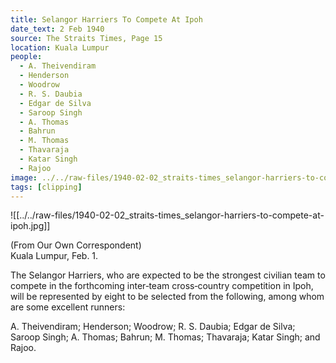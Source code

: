 ```yaml
---
title: Selangor Harriers To Compete At Ipoh
date_text: 2 Feb 1940
source: The Straits Times, Page 15
location: Kuala Lumpur
people:
  - A. Theivendiram
  - Henderson
  - Woodrow
  - R. S. Daubia
  - Edgar de Silva
  - Saroop Singh
  - A. Thomas
  - Bahrun
  - M. Thomas
  - Thavaraja
  - Katar Singh
  - Rajoo
image: ../../raw-files/1940-02-02_straits-times_selangor-harriers-to-compete-at-ipoh.jpg
tags: [clipping]
---
```

![[../../raw-files/1940-02-02_straits-times_selangor-harriers-to-compete-at-ipoh.jpg]]

(From Our Own Correspondent)  
Kuala Lumpur, Feb. 1.

The Selangor Harriers, who are expected to be the strongest civilian team to compete in the forthcoming inter‑team cross‑country competition in Ipoh, will be represented by eight to be selected from the following, among whom are some excellent runners:

A. Theivendiram; Henderson; Woodrow; R. S. Daubia; Edgar de Silva; Saroop Singh; A. Thomas; Bahrun; M. Thomas; Thavaraja; Katar Singh; and Rajoo.
